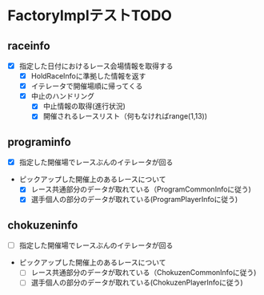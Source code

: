 # FactoryImplテストTODO

## raceinfo

- [x] 指定した日付におけるレース会場情報を取得する
  - [x] HoldRaceInfoに準拠した情報を返す
  - [x] イテレータで開催場順に帰ってくる
  - [x] 中止のハンドリング
    - [x] 中止情報の取得(進行状況)
    - [x] 開催されるレースリスト（何もなければrange(1,13))

## programinfo

- [x] 指定した開催場でレースぶんのイテレータが回る
- ピックアップした開催上のあるレースについて
  - [x] レース共通部分のデータが取れている（ProgramCommonInfoに従う)
  - [x] 選手個人の部分のデータが取れている(ProgramPlayerInfoに従う)

## chokuzeninfo

- [ ] 指定した開催場でレースぶんのイテレータが回る
- ピックアップした開催上のあるレースについて
  - [ ] レース共通部分のデータが取れている（ChokuzenCommonInfoに従う)
  - [ ] 選手個人の部分のデータが取れている(ChokuzenPlayerInfoに従う)